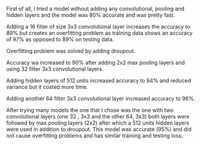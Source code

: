 First of all, I tried a model without adding any convolutional, pooling and hidden layers and the model was 80% accurate and was pretty fast. 

Adding a 16 filter of size 3x3 convolutional layer increases the accuracy to 89% but creates an overfitting problem as training data shows an accuracy of 97% as opposed to 89% on testing data.

Overfitting problem was solved by adding droupout.

Accuracy wa increased to 90% after adding 2x2 max pooling layers and using 32 filter 3x3 convolutional layers.

Adding hidden layers of 512 units increased accuracy to 94% and reduced variance but it costed more time.

Adding another 64 filter 3x3 convolutional layer increased accuracy to 96%.

After trying many models the one that I chose was the one with two convolutional layers (one 32 , 3x3 and the other 64, 3x3) both layers were followed by max pooling layers (2x2) after which a 512 units hidden layers were used in addition to droupout. This model was accurate (95%) and did not cause overfitting problems and has similar training and testing loss,
